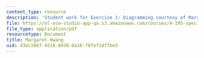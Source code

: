 ```yaml
---
content_type: resource
description: 'Student work for Exercise 1: Diagramming courtesy of Margaret Hwang.'
file: https://ol-ocw-studio-app-qa.s3.amazonaws.com/courses/4-195-special-problems-in-architectural-design-spring-2005/d3ec286f451889380a16f8fef14ffbe3_1hwang.pdf
file_type: application/pdf
resourcetype: Document
title: Margaret Hwang
uid: d3ec286f-4518-8938-0a16-f8fef14ffbe3
---
```

